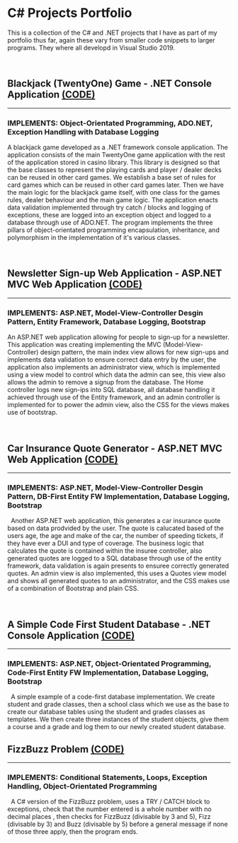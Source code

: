 # __C# Projects Portfolio__

This is a collection of the C# and .NET projects that I have as part of my portfolio thus far, again these vary from smaller code snippets to larger programs. They where all developd in Visual Studio 2019.  

&nbsp;
## __Blackjack (TwentyOne) Game - .NET Console Application__ [(CODE)](https://github.com/ProfSFrink/c_sharp_portfolio/tree/master/TwentyOne/TwentyOne)

---

### __IMPLEMENTS: Object-Orientated Programming, ADO.NET, Exception Handling with Database Logging__

A blackjack game developed as a .NET framework console application. The application consists of the main TwentyOne game application with the rest of the application stored in casino library. This library is designed so that the base classes to represent the playing cards and player / dealer decks can be reused in other card games. We establish a base set of rules for card games which can be reused in other card games later. Then we have the main logic for the blackjack game itself, with one class for the games rules, dealer behaviour and the main game logic. The application enacts data validation implemented through try catch / blocks and logging of exceptions, these are logged into an exception object and logged to a database through use of ADO.NET. The program implements the three pillars of object-orientated programming encapsulation, inheritance, and polymorphism in the implementation of it's various classes.

&nbsp;
## __Newsletter Sign-up Web Application - ASP.NET MVC Web Application__ [(CODE)](https://github.com/ProfSFrink/c_sharp_portfolio/tree/master/NewsletterAppMVC/NewsletterAppMVC)

---

### __IMPLEMENTS: ASP.NET, Model-View-Controller Desgin Pattern, Entity Framework, Database Logging, Bootstrap__

An ASP.NET web application allowing for people to sign-up for a newsletter. This application was creating implementing the MVC (Model-View-Controller) design pattern, the main index view allows for new sign-ups and implements data validation to ensure correct data entry by the user, the application also implements an administrator view, which is implemented using a view model to control which data the admin can see, this view also allows the admin to remove a signup from the database. The Home controller logs new sign-ips into SQL database, all database handling it achieved through use of the Entity framework, and an admin controller is implemented for to power the admin view, also the CSS for the views makes use of bootstrap.  

&nbsp;
## __Car Insurance Quote Generator - ASP.NET MVC Web Application__ [(CODE)](https://github.com/ProfSFrink/c_sharp_portfolio/tree/master/CarInsurance/CarInsurance)

---

### __IMPLEMENTS: ASP.NET, Model-View-Controller Desgin Pattern, DB-First Entity FW Implementation, Database Logging, Bootstrap__

&nbsp;
Another ASP.NET web application, this generates a car insurance quote based on data prodvided by the user. The quote is calucated based of the users age, the age and make of the car, the number of speeding tickets, if they have ever a DUI and type of coverage. The business logic that calculates the quote is contained within the insuree controller, also generated quotes are logged to a SQL database through use of the entity framework, data validation is again presents to ensuree correctly generated quotes. An admin view is also implemented, this uses a Quotes view model and shows all generated quotes to an administrator, and the CSS makes use of a combination of Bootstrap and plain CSS.

&nbsp;
## __A Simple Code First Student Database - .NET Console Application__ [(CODE)](https://github.com/ProfSFrink/c_sharp_portfolio/tree/master/CodeFirstDBAssign/CodeFirstDBAssign)

---

### __IMPLEMENTS: ASP.NET, Object-Orientated Programming, Code-First Entity FW Implementation, Database Logging, Bootstrap__

&nbsp;
A simple example of a code-first database implementation. We create student and grade classes, then a school class which we use as the base to create our database tables using the student and grades classes as templates. We then create three instances of the student objects, give them a course and a grade and log them to our newly created student database.

## __FizzBuzz Problem__ [(CODE)](https://github.com/ProfSFrink/c_sharp_portfolio/tree/master/FizzBuzz/FizzBuzz/FizzBuzz)

---

### __IMPLEMENTS: Conditional Statements, Loops, Exception Handling, Object-Orientated Programming__

&nbsp;
A C# version of the FizzBuzz problem, uses a TRY / CATCH block to exceptions, check that the number entered is a whole number with no decimal places , then checks for FizzBuzz (divisable by 3 and 5), Fizz (divisable by 3) and Buzz (divisable by 5) before a general message if none of those three apply, then the program ends.
